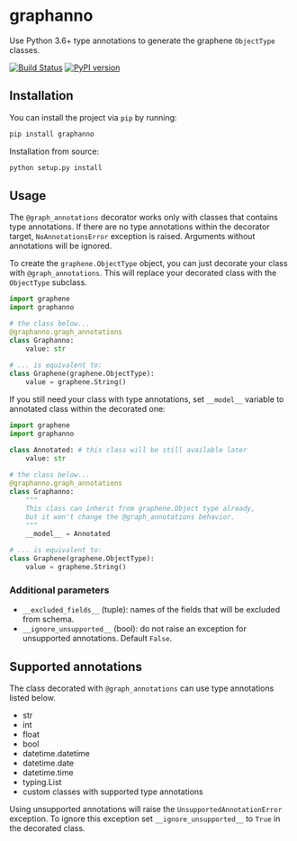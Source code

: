 # graphanno

Use Python 3.6+ type annotations to generate the graphene `ObjectType` classes.  

[![Build Status](https://travis-ci.com/aklajnert/graphanno.svg?branch=master)](https://travis-ci.com/aklajnert/graphanno)
[![PyPI version](https://badge.fury.io/py/graphanno.svg)](https://badge.fury.io/py/graphanno)

## Installation

You can install the project via `pip` by running:  
```bash
pip install graphanno
```

Installation from source:  
```bash
python setup.py install
```

## Usage

The `@graph_annotations` decorator works only with classes that contains type 
annotations. If there are no type annotations within the decorator target, 
`NoAnnotationsError` exception is raised. Arguments without annotations will
be ignored.

To create the `graphene.ObjectType` object, you can just decorate your class with 
`@graph_annotations`. This will replace your decorated class with the `ObjectType` 
subclass.

```python
import graphene
import graphanno

# the class below...
@graphanno.graph_annotations
class Graphanno:
    value: str
    
# ... is equivalent to:
class Graphene(graphene.ObjectType):
    value = graphene.String()
```

If you still need your class with type annotations, set `__model__` variable to annotated
class within the decorated one:

```python
import graphene
import graphanno

class Annotated: # this class will be still available later
    value: str
    
# the class below...
@graphanno.graph_annotations
class Graphanno: 
    """
    This class can inherit from graphene.Object type already, 
    but it won't change the @graph_annotations behavior.
    """
    __model__ = Annotated
    
# ... is equivalent to:
class Graphene(graphene.ObjectType):
    value = graphene.String()
```

### Additional parameters

- `__excluded_fields__` (tuple): names of the fields that will be excluded from
schema.
- `__ignore_unsupported__` (bool): do not raise an exception for unsupported annotations. 
Default `False`.

## Supported annotations

The class decorated with `@graph_annotations` can use type annotations listed below.

 - str
 - int
 - float
 - bool
 - datetime.datetime
 - datetime.date
 - datetime.time
 - typing.List
 - custom classes with supported type annotations
 
Using unsupported annotations will raise the `UnsupportedAnnotationError` exception. 
To ignore this exception set `__ignore_unsupported__` to `True` in the decorated class.

